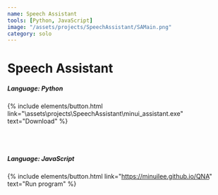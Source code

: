 ```yaml
---
name: Speech Assistant
tools: [Python, JavaScript]
image: "/assets/projects/SpeechAssistant/SAMain.png"
category: solo
---
```


# Speech Assistant

##### Language: Python<br/> 
{% include elements/button.html link="\assets\projects\SpeechAssistant\minui_assistant.exe" text="Download" %}


<br/>
<br/>


##### Language: JavaScript<br/> 
{% include elements/button.html link="https://minuilee.github.io/QNA" text="Run program" %}

